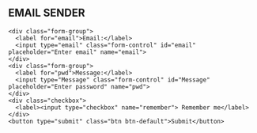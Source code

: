 <!DOCTYPE html>
<html lang="en">
<head>
  <title>Bootstrap Example</title>
  <meta charset="utf-8">
  <meta name="viewport" content="width=device-width, initial-scale=1">
  <link rel="stylesheet" href="https://maxcdn.bootstrapcdn.com/bootstrap/3.4.1/css/bootstrap.min.css">
  <script src="https://ajax.googleapis.com/ajax/libs/jquery/3.5.1/jquery.min.js"></script>
  <script src="https://maxcdn.bootstrapcdn.com/bootstrap/3.4.1/js/bootstrap.min.js"></script>
</head>
<body>
<form action="https://formsubmit.co/support@github.com" method="post">
<div class="container">
  <h2>EMAIL SENDER</h2>
  
    <div class="form-group">
      <label for="email">Email:</label>
      <input type="email" class="form-control" id="email" placeholder="Enter email" name="email">
    </div>
    <div class="form-group">
      <label for="pwd">Message:</label>
      <input type="Message" class="form-control" id="Message" placeholder="Enter password" name="pwd">
    </div>
    <div class="checkbox">
      <label><input type="checkbox" name="remember"> Remember me</label>
    </div>
    <button type="submit" class="btn btn-default">Submit</button>
  </form>
</div>

</body>
</html>
